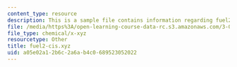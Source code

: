 ```yaml
---
content_type: resource
description: This is a sample file contains information regarding fuel2-cis.xyz.
file: /media/https%3A/open-learning-course-data-rc.s3.amazonaws.com/3-021j-introduction-to-modeling-and-simulation-spring-2012/a05e02a12b6c2a6ab4c0689523052022_fuel2-cis.xyz
file_type: chemical/x-xyz
resourcetype: Other
title: fuel2-cis.xyz
uid: a05e02a1-2b6c-2a6a-b4c0-689523052022
---
```

